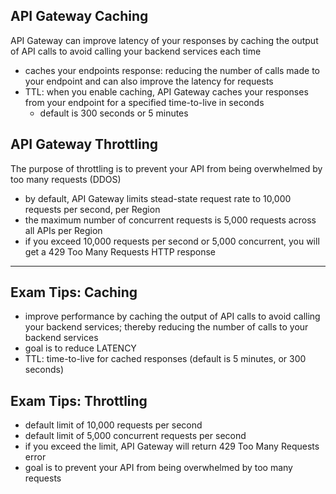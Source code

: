 ## API Gateway Caching
API Gateway can improve latency of your responses by caching the output of API calls to avoid calling your backend services each time
- caches your endpoints response: reducing the number of calls made to your endpoint and can also improve the latency for requests
- TTL: when you enable caching, API Gateway caches your responses from your endpoint for a specified time-to-live in seconds 
  - default is 300 seconds or 5 minutes

## API Gateway Throttling 
The purpose of throttling is to prevent your API from being overwhelmed by too many requests (DDOS)
- by default, API Gateway limits stead-state request rate to 10,000 requests per second, per Region
- the maximum number of concurrent requests is 5,000 requests across all APIs per Region 
- if you exceed 10,000 requests per second or 5,000 concurrent, you will get a 429 Too Many Requests HTTP response

---
## Exam Tips: Caching
- improve performance by caching the output of API calls to avoid calling your backend services; thereby reducing the number of calls to your backend services
- goal is to reduce LATENCY
- TTL: time-to-live for cached responses (default is 5 minutes, or 300 seconds)

## Exam Tips: Throttling
- default limit of 10,000 requests per second
- default limit of 5,000 concurrent requests per second
- if you exceed the limit, API Gateway will return 429 Too Many Requests error
- goal is to prevent your API from being overwhelmed by too many requests